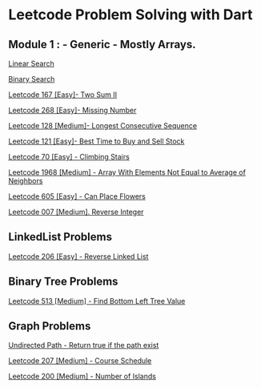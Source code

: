 #   Leetcode Problem Solving with Dart

##   Module 1 : - Generic - Mostly Arrays.

[Linear Search](/code_base/linear_search.dart)

[Binary Search](/code_base/binary_search.dart)

[Leetcode 167 [Easy]- Two Sum II ](/code_base/two_sum_2.dart)

[Leetcode 268 [Easy]- Missing Number](/code_base/missing_number.dart)

[Leetcode 128 [Medium]- Longest Consecutive Sequence](/code_base/longest_consecutive_sequence.dart)

[Leetcode 121 [Easy]- Best Time to Buy and Sell Stock](/code_base/best_time_to_buy_and_sell_stock.dart)

[Leetcode 70 [Easy] - Climbing Stairs](/code_base/climbing_stairs.dart)

[Leetcode 1968 [Medium] - Array With Elements Not Equal to Average of Neighbors](/code_base/array_with_elements_not_equal_av.dart)

[Leetcode 605 [Easy] - Can Place Flowers](/code_base/can_place_flowers.dart)

[Leetcode 007 [Medium]. Reverse Integer](/code_base/reverse_integer.dart)

## LinkedList Problems

[Leetcode 206 [Easy] - Reverse Linked List](/code_base/reverse_linked_list.dart)

## Binary Tree Problems

[Leetcode 513 [Medium] - Find Bottom Left Tree Value](/code_base/find_bottom_left_tree_value.dart)

## Graph Problems

[Undirected Path - Return true if the path exist](/code_base/undirect_path.dart)

[Leetcode 207 [Medium] - Course Schedule](/code_base/course_schedule.dart)

[Leetcode 200 [Medium] - Number of Islands](/code_base/number_of_islands.dart)



